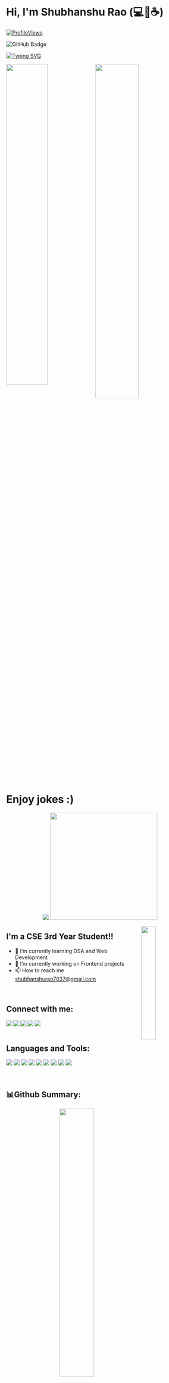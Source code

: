 # Hi, I'm Shubhanshu Rao (💻💖☕)

[![ProfileViews](https://komarev.com/ghpvc/?username=shubhanshurav&color=brightgreen&style=flat-square)](https://github.com/shubhanshurav)

<a><img src="https://img.shields.io/github/followers/shubhanshurav?label=Followers&style=social" alt="GitHub Badge"></a>

[![Typing SVG](https://readme-typing-svg.herokuapp.com?font=comfortaa&bg_color=0D1117&size=31&width=1150&lines=Hi,+I'm+Shubhanshu+Rao+and+Welcome+to+my+GitHub+Profile!..+🙏✌😍;Nice+to+meet+you...👍✌😍)](https://github.com/shubhanshurav)

<p href="https://github.com/shubhanshurav">
   <img align="center" height="auto" width="48%" src="https://media.giphy.com/media/L1R1tvI9svkIWwpVYr/giphy.gif"/>
   <img align="left" height="auto" width="47%" src="https://media.giphy.com/media/hx3VJAZMCaqVSOly3s/giphy.gif"/>
</p>   
<br> <br>

# Enjoy jokes :)
<p align="center">
    <img src="https://readme-jokes.vercel.app/api"/>
   <img height="auto" width="288px" src="https://media.giphy.com/media/IPhL5ZvzvcGVWml71R/giphy.gif"/>
</p>

<a href="https://github.com/shubhanshurav"><img width="28%" height="auto" align="right" src="https://user-images.githubusercontent.com/76244600/130684066-fb0b5e47-6c93-469e-ba45-7cb62833b965.png" /></a>


## I'm a CSE 3rd Year Student!!

- 🌱 I’m currently learning DSA and Web Development
- 🔭 I’m currently working on Frontend projects
- 📫 How to reach me shubhanshurao7037@gmail.com

<br>

## Connect with me:

<a href="https://www.facebook.com/shubhanshu.ravgautam/" target="blank" >
    <img align="left" src="https://img.shields.io/badge/Facebook-1DA1F2?style=for-the-badge&logo=facebook&logoColor=white"/>
  </a>
<a href="https://www.linkedin.com/in/%F0%9D%90%92%F0%9D%90%87%F0%9D%90%94%F0%9D%90%81%F0%9D%90%87%F0%9D%90%80%F0%9D%90%8D%F0%9D%90%92%F0%9D%90%87%F0%9D%90%94-%F0%9D%90%91%F0%9D%90%80%F0%9D%90%8E-052320208/" target="blank" >
  <img align="left"  src="https://img.shields.io/badge/LinkedIn-0077B5?style=for-the-badge&logo=linkedin&logoColor=white" />
  </a>
<a href="https://twitter.com/shubhanshu_rao" target="blank" >
    <img align="left" src="https://img.shields.io/badge/Twitter-1DA1F2?style=for-the-badge&logo=twitter&logoColor=white"/>
  </a>
  
<a href="https://www.instagram.com/polarameshchandra/">
    <img align="left"  src="https://img.shields.io/badge/Instagram-E4405F?style=for-the-badge&logo=instagram&logoColor=white" />
  </a>
<a href="mailto:shubhanshurao7037@gmail.com">
    <img align="left" src="https://img.shields.io/badge/Gmail-D14836?style=for-the-badge&logo=gmail&logoColor=white" />
  </a>


<br>
<br>

## Languages and Tools:

![](https://img.shields.io/badge/HTML5-E34F26?style=for-the-badge&logo=html5&logoColor=white)
![](https://img.shields.io/badge/CSS3-1572B6?style=for-the-badge&logo=css3&logoColor=white)
![](https://img.shields.io/badge/JavaScript-F7DF1E?style=for-the-badge&logo=javascript&logoColor=black)
![](https://img.shields.io/badge/C-00599C?style=for-the-badge&logo=c&logoColor=white)
![](https://img.shields.io/badge/C%2B%2B-00599C?style=for-the-badge&logo=c%2B%2B&logoColor=white)
![](https://img.shields.io/badge/GitHub-100000?style=for-the-badge&logo=github&logoColor=white)
![](https://img.shields.io/badge/Git-F05032?style=for-the-badge&logo=git&logoColor=white)
![](https://img.shields.io/badge/Visual_Studio_Code-0078D4?style=for-the-badge&logo=visual%20studio%20code&logoColor=white)
![](https://img.shields.io/badge/Canva-%2320C4CB.svg?&style=for-the-badge&logo=Canva&logoColor=white)

<br>

## 📊Github Summary:

<p><img align="right" height="auto" width="43%" src="https://media.giphy.com/media/VTtANKl0beDFQRLDTh/giphy.gif"/>
<img width="55%" alt="Shubhanshu's GitHub Stats" src="https://github-readme-stats.vercel.app/api?username=shubhanshurav&show_icons=true&hide_border=true&theme=radical" />&nbsp;</p>
<br>
<br>
<img height="195" alt="Top Langs" src="https://github-readme-stats.vercel.app/api/top-langs/?username=shubhanshurav&hide_border=true&theme=radical&layout=compact" />

<a href="#"><img  alt="Shubhanshu's streak"  src="https://github-readme-streak-stats.herokuapp.com/?user=shubhanshurav&theme=black-ice&hide_border=true&theme=radical&layout=compact" /> </a>

<a href="#"><img alt="shubhanshu's Activity Graph" src="https://activity-graph.herokuapp.com/graph?username=shubhanshurav&bg_color=0D1117&color=5BCDEC&line=5BCDEC&point=FFFFFF&hide_border=true" />
 
[linkedin]: https://www.linkedin.com/in/shubhanshu-rao-052320208/
[shubhanshu's github stats]: https://github-readme-stats.vercel.app/api?username=shubhanshurav
[top langs]: https://github-readme-stats.vercel.app/api/top-langs/?username=shubhanshurav&layout=compact
[profile views]: https://komarev.com/ghpvc/?username=shubhanshurav&color=brightgreen&style=flat-square

<br>
<hr>
 <h1><p align ="center"> Design ❤️ By <img src="https://media.giphy.com/media/ObNTw8Uzwy6KQ/giphy.gif" width="25px"> Shubhanshu Rao !<img src="https://user-images.githubusercontent.com/76244600/130682427-5b987fe2-9a2e-4e08-9e59-b951a8e58a84.gif" width="25px"> I hope, you will like this Repo✌😍</p> </h1>

